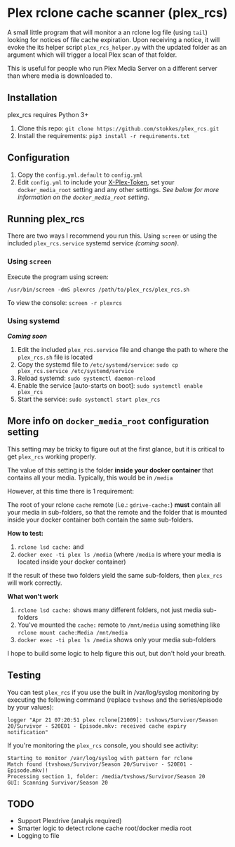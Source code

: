 # Plex rclone cache scanner (plex_rcs)

A small little program that will monitor a an rclone log file (using `tail`) looking for notices of file cache expiration. Upon receiving a notice, it will evoke the its helper script `plex_rcs_helper.py` with the updated folder as an argument which will trigger a local Plex scan of that folder.

This is useful for people who run Plex Media Server on a different server than where media is downloaded to.

## Installation

plex_rcs requires Python 3+

1. Clone this repo: `git clone https://github.com/stokkes/plex_rcs.git`
2. Install the requirements: `pip3 install -r requirements.txt`

## Configuration

1. Copy the `config.yml.default` to `config.yml`
2. Edit `config.yml` to include your [X-Plex-Token](https://support.plex.tv/articles/204059436-finding-an-authentication-token-x-plex-token/), set your `docker_media_root` setting and any other settings. _See below for more information on the `docker_media_root` setting_.

## Running plex_rcs

There are two ways I recommend you run this. Using `screen` or using the included `plex_rcs.service` systemd service _(coming soon)_.

### Using `screen`

Execute the program using screen:

`/usr/bin/screen -dmS plexrcs /path/to/plex_rcs/plex_rcs.sh`

To view the console: `screen -r plexrcs`

### Using systemd

_**Coming soon**_

1. Edit the included `plex_rcs.service` file and change the path to where the `plex_rcs.sh` file is located
2. Copy the systemd file to `/etc/systemd/service`: `sudo cp plex_rcs.service /etc/systemd/service`
3. Reload systemd: `sudo systemctl daemon-reload`
4. Enable the service [auto-starts on boot]: `sudo systemctl enable plex_rcs`
5. Start the service: `sudo systemctl start plex_rcs`

## More info on `docker_media_root` configuration setting

This setting may be tricky to figure out at the first glance, but it is critical to get `plex_rcs` working properly. 

The value of this setting is the folder **inside your docker container** that contains all your media. Typically, this would be in `/media`

However, at this time there is 1 requirement:

The root of your rclone `cache` remote (i.e.: `gdrive-cache:`) **must** contain all your media in sub-folders, so that the remote and the folder that is mounted inside your docker container both contain the same sub-folders.

**How to test:**

1. `rclone lsd cache:` and
2. `docker exec -ti plex ls /media` (where `/media` is where your media is located inside your docker container)

If the result of these two folders yield the same sub-folders, then `plex_rcs` will work correctly.

**What won't work**

1. `rclone lsd cache:` shows many different folders, not just media sub-folders
2. You've mounted the `cache:` remote to `/mnt/media` using something like `rclone mount cache:Media /mnt/media`
2. `docker exec -ti plex ls /media` shows only your media sub-folders

I hope to build some logic to help figure this out, but don't hold your breath.

## Testing

You can test `plex_rcs` if you use the built in /var/log/syslog monitoring by executing the following command (replace `tvshows` and the series/episode by your values):

`logger "Apr 21 07:20:51 plex rclone[21009]: tvshows/Survivor/Season 20/Survivor - S20E01 - Episode.mkv: received cache expiry notification"`

If you're monitoring the `plex_rcs` console, you should see activity:

```
Starting to monitor /var/log/syslog with pattern for rclone                                                                
Match found (tvshows/Survivor/Season 20/Survivor - S20E01 - Episode.mkv)!                                                  
Processing section 1, folder: /media/tvshows/Survivor/Season 20                                                              
GUI: Scanning Survivor/Season 20
```

## TODO

* Support Plexdrive (analyis required)
* Smarter logic to detect rclone cache root/docker media root
* Logging to file 